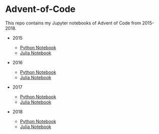 # Advent-of-Code
This repo contains my Jupyter notebooks of Advent of Code from 2015-2018.

* 2015
  - [Python Notebook](2015/AoC-2015-Python.ipynb)
  - [Julia Notebook](2015/AoC-2015-Julia.ipynb)


* 2016
  - [Python Notebook](2016/AoC-2016-Python.ipynb)
  - [Julia Notebook](2016/AoC-2016-Julia.ipynb)


* 2017
  - [Python Notebook](2017/AoC-2017-Python.ipynb)
  - [Julia Notebook](2017/AoC-2017-Julia.ipynb)


* 2018
  - [Python Notebook](2018/AoC-2018-Python.ipynb)
  - [Julia Notebook](2018/AoC-2018-Julia.ipynb)


